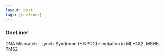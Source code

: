 ```yaml
---
layout: post
tags: [oneliner]
---
```



### OneLiner

DNA Mismatch – Lynch Syndrome (HNPCC)> mutation in MLH1&2, MSH6, PMS2
